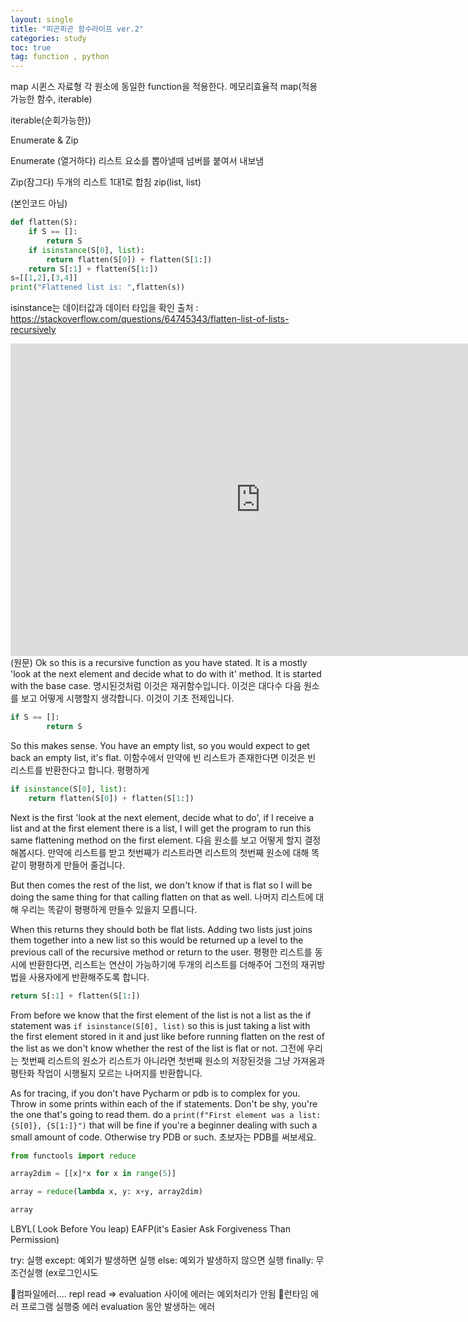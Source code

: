```yaml
---
layout: single
title: "피곤피곤 함수라이프 ver.2"
categories: study
toc: true
tag: function , python
---
```


map
시퀸스 자료형 각 원소에 동일한 function을 적용한다. 메모리효율적
map(적용가능한 함수, iterable)

iterable(순회가능한))

Enumerate & Zip

Enumerate (열거하다)
리스트 요소를 뽑아낼때 넘버를 붙여서 내보냄

Zip(잠그다)
	두개의 리스트 1대1로 합침
zip(list, list)

(본인코드 아님)
```python
def flatten(S):
    if S == []:
        return S
    if isinstance(S[0], list):
        return flatten(S[0]) + flatten(S[1:])
    return S[:1] + flatten(S[1:])
s=[[1,2],[3,4]]
print("Flattened list is: ",flatten(s))
```
isinstance는 데이터값과 데이터 타입을 확인
출처 : https://stackoverflow.com/questions/64745343/flatten-list-of-lists-recursively



<iframe width="800" height="500" frameborder="0" src="https://pythontutor.com/iframe-embed.html#code=def%20flatten%28S%29%3A%0A%20%20%20%20if%20S%20%3D%3D%20%5B%5D%3A%0A%20%20%20%20%20%20%20%20return%20S%0A%20%20%20%20if%20isinstance%28S%5B0%5D,%20list%29%3A%0A%20%20%20%20%20%20%20%20return%20flatten%28S%5B0%5D%29%20%2B%20flatten%28S%5B1%3A%5D%29%0A%20%20%20%20return%20S%5B%3A1%5D%20%2B%20flatten%28S%5B1%3A%5D%29%0Aexample%20%3D%20%5B%5B1,2,3%5D%5D%0Aprint%28%22Flattened%20list%20is%3A%20%22,flatten%28example%29%29&codeDivHeight=400&codeDivWidth=350&cumulative=false&curInstr=31&heapPrimitives=nevernest&origin=opt-frontend.js&py=3&rawInputLstJSON=%5B%5D&textReferences=false"> </iframe>
(원문)
Ok so this is a recursive function as you have stated. It is a mostly 'look at the next element and decide what to do with it' method. It is started with the base case.
명시된것처럼 이것은 재귀함수입니다.  이것은 대다수 다음 원소를 보고 어떻게 시행할지 생각합니다. 이것이 기초 전제입니다.

```python
if S == []:
        return S
```

So this makes sense. You have an empty list, so you would expect to get back an empty list, it's flat.
 이함수에서 만약에 빈 리스트가 존재한다면 이것은 빈 리스트를 반환한다고 합니다. 평평하게 
```python
if isinstance(S[0], list):
    return flatten(S[0]) + flatten(S[1:])
```

Next is the first 'look at the next element, decide what to do', if I receive a list and at the first element there is a list, I will get the program to run this same flattening method on the first element.
다음 원소를 보고 어떻게 할지 결정해봅시다. 만약에 리스트를 받고 첫번째가 리스트라면 리스트의 첫번째 원소에 대해 똑같이 평평하게 만들어 줄겁니다.

But then comes the rest of the list, we don't know if that is flat so I will be doing the same thing for that calling flatten on that as well.
나머지 리스트에 대해 우리는 똑같이 평평하게 만들수 있을지 모릅니다.

When this returns they should both be flat lists. Adding two lists just joins them together into a new list so this would be returned up a level to the previous call of the recursive method or return to the user.
평평한 리스트를 동시에 반환한다면, 리스트는 연산이 가능하기에 두개의 리스트를 더해주어 그전의 재귀방법을 사용자에게 반환해주도록 합니다.

```python
return S[:1] + flatten(S[1:])
```

From before we know that the first element of the list is not a list as the if statement was `if isinstance(S[0], list)` so this is just taking a list with the first element stored in it and just like before running flatten on the rest of the list as we don't know whether the rest of the list is flat or not.
그전에 우리는 첫번째 리스트의 원소가 리스트가 아니라면 첫번째 원소의 저장된것을 그냥 가져옴과 평탄화 작업이 시행될지 모르는 나머지를 반환합니다.

As for tracing, if you don't have Pycharm or pdb is to complex for you. Throw in some prints within each of the if statements. Don't be shy, you're the one that's going to read them. do a `print(f"First element was a list: {S[0]}, {S[1:]}")` that will be fine if you're a beginner dealing with such a small amount of code. Otherwise try PDB or such.
초보자는 PDB를 써보세요.


```python
from functools import reduce

array2dim = [[x]*x for x in range(5)] 

array = reduce(lambda x, y: x+y, array2dim)

array
```


LBYL( Look Before You leap)
EAFP(it's Easier Ask Forgiveness Than Permission)

try: 실행
except: 예외가 발생하면 실행
else: 예외가 발생하지 않으면 실행
finally: 무조건실행 (ex로그인시도

컴파일에러....
repl read => evaluation 사이에 에러는 예외처리가 안됨
런타임 에러
프로그램 실행중 에러 evaluation 동안 발생하는 에러

